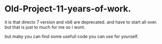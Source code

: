 # Old-Project-11-years-of-work.


it is that directx 7 version and vb6 are deprecated.
and have to start all over. but that is just to much for me so i wont.

but maby you can find some usefull code you can use for yourself.
